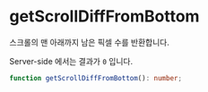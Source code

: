 # getScrollDiffFromBottom

스크롤의 맨 아래까지 남은 픽셀 수를 반환합니다.

Server-side 에서는 결과가 `0` 입니다.

```typescript
function getScrollDiffFromBottom(): number;
```
